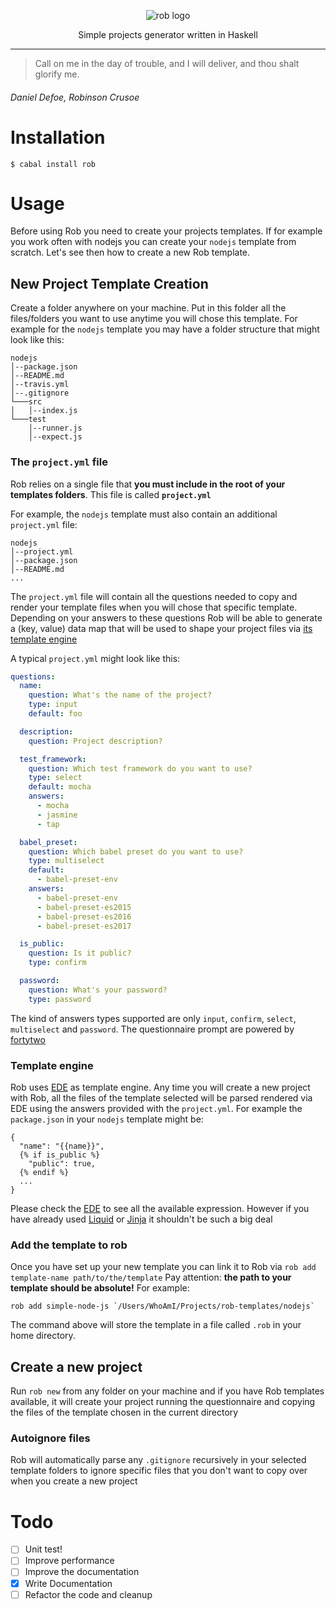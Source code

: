 <p align="center">
  <img src="https://cdn.rawgit.com/GianlucaGuarini/rob/develop/rob-logo.svg" alt="rob logo"/>
</p>

<p align="center">
Simple projects generator written in Haskell
</p>

---
> Call on me in the day of trouble, and I will deliver, and thou shalt glorify me.</p>
###### Daniel Defoe, Robinson Crusoe

# Installation

```shell
$ cabal install rob
```

# Usage

Before using Rob you need to create your projects templates.
If for example you work often with nodejs you can create your `nodejs` template from scratch.
Let's see then how to create a new Rob template.

## New Project Template Creation

Create a folder anywhere on your machine.
Put in this folder all the files/folders you want to use anytime you will chose this template.
For example for the `nodejs` template you may have a folder structure that might look like this:

```
nodejs
│--package.json
│--README.md
│--travis.yml
│--.gitignore
└───src
│   │--index.js
└───test
    │--runner.js
    │--expect.js
```

### The `project.yml` file

Rob relies on a single file that __you must include in the root of your templates folders__.
This file is called __`project.yml`__

For example, the `nodejs` template must also contain an additional `project.yml` file:

```
nodejs
│--project.yml
│--package.json
│--README.md
...
```

The `project.yml` file will contain all the questions needed to copy and render your template files when you will chose that
specific template.
Depending on your answers to these questions Rob will be able to generate a (key, value) data
map that will be used to shape your project files via [its template engine](#template-engine)

A typical `project.yml` might look like this:

```yml
questions:
  name:
    question: What's the name of the project?
    type: input
    default: foo

  description:
    question: Project description?

  test_framework:
    question: Which test framework do you want to use?
    type: select
    default: mocha
    answers:
      - mocha
      - jasmine
      - tap

  babel_preset:
    question: Which babel preset do you want to use?
    type: multiselect
    default:
      - babel-preset-env
    answers:
      - babel-preset-env
      - babel-preset-es2015
      - babel-preset-es2016
      - babel-preset-es2017

  is_public:
    question: Is it public?
    type: confirm

  password:
    question: What's your password?
    type: password
```

The kind of answers types supported are only `input`, `confirm`, `select`, `multiselect` and `password`. The questionnaire prompt are powered by [fortytwo](https://github.com/GianlucaGuarini/fortytwo)

### Template engine

Rob uses [EDE](https://hackage.haskell.org/package/ede) as template engine.
Any time you will create a new project with Rob, all the files of the template selected will be parsed rendered via EDE using the answers provided with the `project.yml`.
For example the `package.json` in your `nodejs` template might be:

```
{
  "name": "{{name}}",
  {% if is_public %}
    "public": true,
  {% endif %}
  ...
}
```

Please check the [EDE](http://brendanhay.nz/ede/Text-EDE.html) to see all the available expression. However if you have already used [Liquid](https://github.com/Shopify/liquid) or [Jinja](http://jinja.pocoo.org/docs/2.10/) it shouldn't be such a big deal

### Add the template to rob

Once you have set up your new template you can link it to Rob via `rob add template-name path/to/the/template`
Pay attention: __the path to your template should be absolute!__
For example:

```shell
rob add simple-node-js `/Users/WhoAmI/Projects/rob-templates/nodejs`
```

The command above will store the template in a file called `.rob` in your home directory.

## Create a new project

Run `rob new` from any folder on your machine and if you have Rob templates available, it will create your project running the questionnaire and copying the files of the template chosen in the current directory

### Autoignore files

Rob will automatically parse any `.gitignore` recursively in your selected template folders to ignore specific files that you don't want to copy over when you create a new project

# Todo

- [ ] Unit test!
- [ ] Improve performance
- [ ] Improve the documentation
- [x] Write Documentation
- [ ] Refactor the code and cleanup
